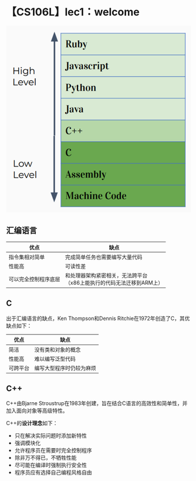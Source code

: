 # 【CS106L】lec1：welcome

![lec_1_level](pic\lec_1_level.png)

## 汇编语言

| 优点                 | 缺点                                                         |
| -------------------- | ------------------------------------------------------------ |
| 指令集相对简单       | 完成简单任务也需要编写大量代码                               |
| 性能高               | 可读性差                                                     |
| 可以完全控制程序底层 | 和处理器架构紧密相关，无法跨平台<br />（x86上能执行的代码无法迁移到ARM上） |

## C

出于汇编语言的缺点，Ken Thompson和Dennis Ritchie在1972年创造了C，其优缺点如下：

| 优点     | 缺点                     |
| -------- | ------------------------ |
| 简洁     | 没有类和对象的概念       |
| 性能高   | 难以编写泛型代码         |
| 可跨平台 | 编写大型程序时仍较为麻烦 |

## C++

C++由Bjarne Stroustrup在1983年创建，旨在结合C语言的高效性和简单性，并加入面向对象等高级特性。

C++的**设计理念**如下：

- 只在解决实际问题时添加新特性
- 强调模块化
- 允许程序员在需要时完全控制程序
- 除非万不得已，不牺牲性能
- 尽可能在编译时强制执行安全性
- 程序员应有选择自己编程风格自由